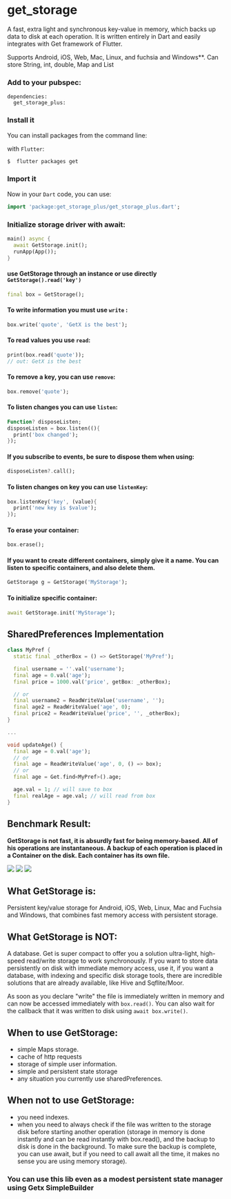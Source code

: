 # get_storage
A fast, extra light and synchronous key-value in memory, which backs up data to disk at each operation.
It is written entirely in Dart and easily integrates with Get framework of Flutter.

Supports Android, iOS, Web, Mac, Linux, and fuchsia and Windows**. 
Can store String, int, double, Map and List

### Add to your pubspec:
```
dependencies:
  get_storage_plus:
```
### Install it

You can install packages from the command line:

with `Flutter`:

```css
$  flutter packages get
```

### Import it

Now in your `Dart` code, you can use: 

````dart
import 'package:get_storage_plus/get_storage_plus.dart';
````

### Initialize storage driver with await:
```dart
main() async {
  await GetStorage.init();
  runApp(App());
}
```
#### use GetStorage through an instance or use directly `GetStorage().read('key')`
```dart
final box = GetStorage();
```
#### To write information you must use `write` :
```dart
box.write('quote', 'GetX is the best');
```

#### To read values you use `read`:
```dart
print(box.read('quote'));
// out: GetX is the best

```
#### To remove a key, you can use `remove`:

```dart
box.remove('quote');
```

#### To listen changes you can use `listen`:
```dart
Function? disposeListen;
disposeListen = box.listen((){
  print('box changed');
});
```
#### If you subscribe to events, be sure to dispose them when using:
```dart
disposeListen?.call();
```
#### To listen changes on key you can use `listenKey`:

```dart
box.listenKey('key', (value){
  print('new key is $value');
});
```

#### To erase your container:
```dart
box.erase();
```

#### If you want to create different containers, simply give it a name. You can listen to specific containers, and also delete them.

```dart
GetStorage g = GetStorage('MyStorage');
```

#### To initialize specific container:
```dart
await GetStorage.init('MyStorage');
```

## SharedPreferences Implementation
```dart
class MyPref {
  static final _otherBox = () => GetStorage('MyPref');

  final username = ''.val('username');
  final age = 0.val('age');
  final price = 1000.val('price', getBox: _otherBox);

  // or
  final username2 = ReadWriteValue('username', '');
  final age2 = ReadWriteValue('age', 0);
  final price2 = ReadWriteValue('price', '', _otherBox);
}

...

void updateAge() {
  final age = 0.val('age');
  // or 
  final age = ReadWriteValue('age', 0, () => box);
  // or 
  final age = Get.find<MyPref>().age;

  age.val = 1; // will save to box
  final realAge = age.val; // will read from box
}
```


## Benchmark Result:
**GetStorage is not fast, it is absurdly fast for being memory-based. All of his operations are instantaneous. A backup of each operation is placed in a Container on the disk. Each container has its own file.**

![](delete.png)
![](write.png)
![](read.png)

## What GetStorage is:
Persistent key/value storage for Android, iOS, Web, Linux, Mac and Fuchsia and Windows, that combines fast memory access with persistent storage.
## What GetStorage is NOT:
A database. Get is super compact to offer you a solution ultra-light, high-speed read/write storage to work synchronously. If you want to store data persistently on disk with immediate memory access, use it, if you want a database, with indexing and specific disk storage tools, there are incredible solutions that are already available, like Hive and Sqflite/Moor.


As soon as you declare "write" the file is immediately written in memory and can now be accessed immediately with `box.read()`. You can also wait for the callback that it was written to disk using `await box.write()`.

## When to use GetStorage:
  - simple Maps storage.
  - cache of http requests
  - storage of simple user information.
  - simple and persistent state storage
  - any situation you currently use sharedPreferences.

## When not to use GetStorage:
  - you need indexes.
  -  when you need to always check if the file was written to the storage disk before starting another operation (storage in memory is done instantly and can be read instantly with box.read(), and the backup to disk is done in the background. To make sure the backup is complete, you can use await, but if you need to call await all the time, it makes no sense you are using memory storage).

### You can use this lib even as a modest persistent state manager using Getx SimpleBuilder
